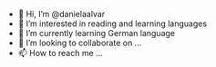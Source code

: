 - 👋 Hi, I’m @danielaalvar
- 👀 I’m interested in reading and learning languages
- 🌱 I’m currently learning German language
- 💞️ I’m looking to collaborate on ...
- 📫 How to reach me ...

<!---
danielaalvar/danielaalvar is a ✨ special ✨ repository because its `README.md` (this file) appears on your GitHub profile.
You can click the Preview link to take a look at your changes.
--->
